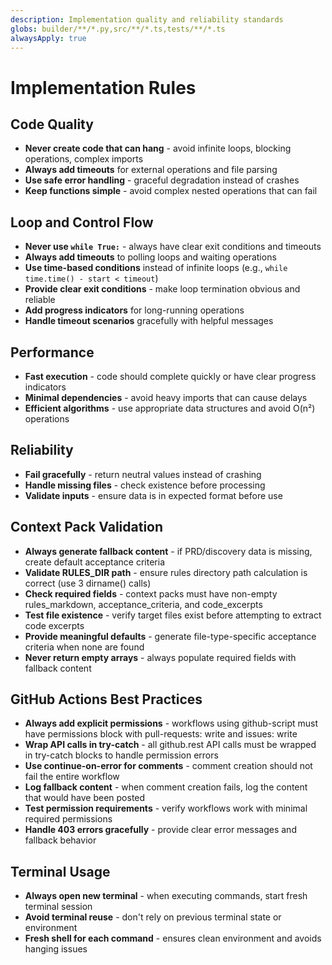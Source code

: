 ```yaml
---
description: Implementation quality and reliability standards
globs: builder/**/*.py,src/**/*.ts,tests/**/*.ts
alwaysApply: true
---
```

# Implementation Rules

## Code Quality
- **Never create code that can hang** - avoid infinite loops, blocking operations, complex imports
- **Always add timeouts** for external operations and file parsing
- **Use safe error handling** - graceful degradation instead of crashes
- **Keep functions simple** - avoid complex nested operations that can fail

## Loop and Control Flow
- **Never use `while True:`** - always have clear exit conditions and timeouts
- **Always add timeouts** to polling loops and waiting operations
- **Use time-based conditions** instead of infinite loops (e.g., `while time.time() - start < timeout`)
- **Provide clear exit conditions** - make loop termination obvious and reliable
- **Add progress indicators** for long-running operations
- **Handle timeout scenarios** gracefully with helpful messages

## Performance
- **Fast execution** - code should complete quickly or have clear progress indicators
- **Minimal dependencies** - avoid heavy imports that can cause delays
- **Efficient algorithms** - use appropriate data structures and avoid O(n²) operations

## Reliability
- **Fail gracefully** - return neutral values instead of crashing
- **Handle missing files** - check existence before processing
- **Validate inputs** - ensure data is in expected format before use

## Context Pack Validation
- **Always generate fallback content** - if PRD/discovery data is missing, create default acceptance criteria
- **Validate RULES_DIR path** - ensure rules directory path calculation is correct (use 3 dirname() calls)
- **Check required fields** - context packs must have non-empty rules_markdown, acceptance_criteria, and code_excerpts
- **Test file existence** - verify target files exist before attempting to extract code excerpts
- **Provide meaningful defaults** - generate file-type-specific acceptance criteria when none are found
- **Never return empty arrays** - always populate required fields with fallback content

## GitHub Actions Best Practices
- **Always add explicit permissions** - workflows using github-script must have permissions block with pull-requests: write and issues: write
- **Wrap API calls in try-catch** - all github.rest API calls must be wrapped in try-catch blocks to handle permission errors
- **Use continue-on-error for comments** - comment creation should not fail the entire workflow
- **Log fallback content** - when comment creation fails, log the content that would have been posted
- **Test permission requirements** - verify workflows work with minimal required permissions
- **Handle 403 errors gracefully** - provide clear error messages and fallback behavior

## Terminal Usage
- **Always open new terminal** - when executing commands, start fresh terminal session
- **Avoid terminal reuse** - don't rely on previous terminal state or environment
- **Fresh shell for each command** - ensures clean environment and avoids hanging issues


